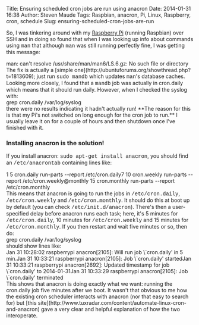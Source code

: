 Title: Ensuring scheduled cron jobs are run using anacron
Date: 2014-01-31 16:38
Author: Steven Maude
Tags: Raspbian, anacron, Pi, Linux, Raspberry, cron, schedule
Slug: ensuring-scheduled-cron-jobs-are-run

So, I was tinkering around with my [Raspberry
Pi](http://raspberrypi.org) (running Raspbian) over SSH and in doing so
found that when I was looking up info about commands using
<span style="font-family: Courier New, Courier, monospace;">man</span>
that although
<span style="font-family: Courier New, Courier, monospace;">man</span>
was still running perfectly fine, I was getting this
message:<a name="more"></a>

<div class="bgcode">
man: can't resolve /usr/share/man/man6/LS.6.gz: No such file or
directory

</div>
The fix is actually a [simple
one](http://ubuntuforums.org/showthread.php?t=1813609); just run
<span style="font-family: Courier New, Courier, monospace;">sudo
mandb</span> which updates
<span style="font-family: Courier New, Courier, monospace;">man</span>'s
database caches. Looking more closely, I found that a
<span style="font-family: Courier New, Courier, monospace;">mandb</span>
job was actually in cron.daily which means that it should run daily.
However, when I checked the syslog with:

<div class="bgcode">
grep cron.daily /var/log/syslog

</div>
there were no results indicating it hadn't actually run! **The reason
for this is that my Pi's not switched on long enough for the cron job to
run.** I usually leave it on for a couple of hours and then shutdown
once I've finished with it.

### Installing anacron is the solution!

If you install anacron:
<span style="font-family: Courier New, Courier, monospace;">sudo apt-get
install anacron</span>, you should find an
<span style="font-family: Courier New, Courier, monospace;">/etc/anacrontab</span>
containing lines like:

<div class="bgcode">
1 5 cron.daily run-parts --report /etc/cron.daily7 10 cron.weekly
run-parts --report /etc/cron.weekly@monthly 15 cron.monthly run-parts
--report /etc/cron.monthly

</div>
This means that anacron is going to run the jobs in
<span style="font-family: Courier New, Courier, monospace;">/etc/cron.daily</span>,
<span style="font-family: Courier New, Courier, monospace;">/etc/cron.weekly</span>
and
<span style="font-family: Courier New, Courier, monospace;">/etc/cron.monthly</span>.
It should do this at boot up by default (you can check
<span style="font-family: Courier New, Courier, monospace;">/etc/init.d/anacron</span>).
There's then a user-specified delay before anacron runs each task; here,
it's 5 minutes for
<span style="font-family: Courier New, Courier, monospace;">/etc/cron.daily</span>,
10 minutes for
<span style="font-family: Courier New, Courier, monospace;">/etc/cron.weekly</span>
and 15 minutes for
<span style="font-family: Courier New, Courier, monospace;">/etc/cron.monthly</span>.
If you then restart and wait five minutes or so, then do:

<div class="bgcode">
grep cron.daily /var/log/syslog

</div>
should show lines like:

<div class="bgcode">
Jan 31 10:28:02 raspberrypi anacron[2105]: Will run job \`cron.daily' in
5 min.Jan 31 10:33:21 raspberrypi anacron[2105]: Job \`cron.daily'
startedJan 31 10:33:21 raspberrypi anacron[2692]: Updated timestamp for
job \`cron.daily' to 2014-01-31Jan 31 10:33:29 raspberrypi
anacron[2105]: Job \`cron.daily' terminated

</div>
This shows that anacron is doing exactly what we want: running the
cron.daily job five minutes after we boot. It wasn't that obvious to me
how the existing cron scheduler interacts with anacron (nor that easy to
search for) but [this
site](http://www.tuxradar.com/content/automate-linux-cron-and-anacron)
gave a very clear and helpful explanation of how the two interoperate.

</p>

